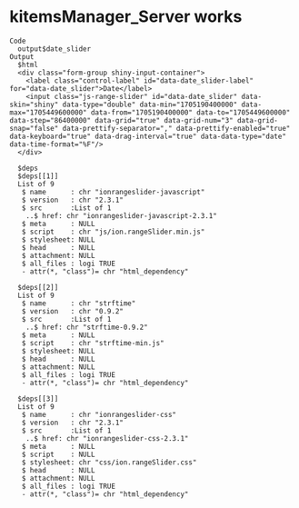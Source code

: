 # kitemsManager_Server works

    Code
      output$date_slider
    Output
      $html
      <div class="form-group shiny-input-container">
        <label class="control-label" id="data-date_slider-label" for="data-date_slider">Date</label>
        <input class="js-range-slider" id="data-date_slider" data-skin="shiny" data-type="double" data-min="1705190400000" data-max="1705449600000" data-from="1705190400000" data-to="1705449600000" data-step="86400000" data-grid="true" data-grid-num="3" data-grid-snap="false" data-prettify-separator="," data-prettify-enabled="true" data-keyboard="true" data-drag-interval="true" data-data-type="date" data-time-format="%F"/>
      </div>
      
      $deps
      $deps[[1]]
      List of 9
       $ name      : chr "ionrangeslider-javascript"
       $ version   : chr "2.3.1"
       $ src       :List of 1
        ..$ href: chr "ionrangeslider-javascript-2.3.1"
       $ meta      : NULL
       $ script    : chr "js/ion.rangeSlider.min.js"
       $ stylesheet: NULL
       $ head      : NULL
       $ attachment: NULL
       $ all_files : logi TRUE
       - attr(*, "class")= chr "html_dependency"
      
      $deps[[2]]
      List of 9
       $ name      : chr "strftime"
       $ version   : chr "0.9.2"
       $ src       :List of 1
        ..$ href: chr "strftime-0.9.2"
       $ meta      : NULL
       $ script    : chr "strftime-min.js"
       $ stylesheet: NULL
       $ head      : NULL
       $ attachment: NULL
       $ all_files : logi TRUE
       - attr(*, "class")= chr "html_dependency"
      
      $deps[[3]]
      List of 9
       $ name      : chr "ionrangeslider-css"
       $ version   : chr "2.3.1"
       $ src       :List of 1
        ..$ href: chr "ionrangeslider-css-2.3.1"
       $ meta      : NULL
       $ script    : NULL
       $ stylesheet: chr "css/ion.rangeSlider.css"
       $ head      : NULL
       $ attachment: NULL
       $ all_files : logi TRUE
       - attr(*, "class")= chr "html_dependency"
      
      

